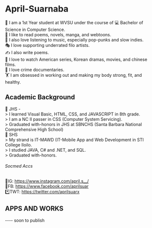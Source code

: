 # April-Suarnaba
🏫 I am a 1st Year student at WVSU under the course of 💻 Bachelor of Science in Computer Science. <br />
📖 I like to read poems, novels, manga, and webtoons. <br />
🎵 I also love listening to music, especially pop-punks and slow indies. <br />
🎭 I love supporting underrated filo artists.  <br />
✍️ I also write poems. <br />
🎥 I love to watch American series, Korean dramas, movies, and chinese films. <br />
🔫 I love crime documentaries. <br />
🏋️ I am obsessed in working out and making my body strong, fit, and healthy.  <br />

## Academic Background <br />
📔 JHS -  <br />
    > I learned Visual Basic, HTML, CSS, and JAVASCRIPT in 8th grade. <br />
    > I am a NC II passer in CSS (Computer System Servicing). <br />
    > Graduated with-honors in JHS at SBNCHS (Santa Barbara National Comprehensive High School) <br />
📓 SHS <br />
    > My strand is IT-MAWD (IT-Mobile App and Web Development in STI College Iloilo. <br />
    > I studied JAVA, C#  and .NET, and SQL. <br />
    > Graduated with-honors. <br />
    
###### Socmed Accs <br />
 🌸IG: https://www.instagram.com/april.s__/ <br />
 🧑FB: https://www.facebook.com/aprilsuar <br />
 *️⃣TWT: https://twitter.com/aprilsuarx  <br />
 
 ## APPS AND WORKS <br />
 ---- soon to publish
